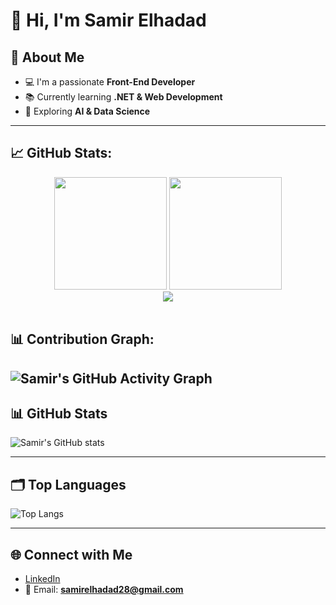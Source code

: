 # 👋 Hi, I'm Samir Elhadad

## 🚀 About Me
- 💻 I'm a passionate **Front-End Developer**  
- 📚 Currently learning **.NET & Web Development**  
- 🌱 Exploring **AI & Data Science**  

---

## 📈 GitHub Stats: 


<div align="center">
  <img height="180em" src="https://github-readme-stats.vercel.app/api?username=SamirElhadad&show_icons=true&theme=react&count_private=true&hide_border=true&include_all_commits=true" />
  <img height="180em" src="https://github-readme-stats.vercel.app/api/top-langs/?username=SamirElhadad&layout=compact&theme=react&hide_border=true&langs_count=8" />
</div>

<div align="center">
  <img src="https://github-readme-streak-stats.herokuapp.com/?user=SamirElhadad&theme=react&hide_border=true" />
</div>

<br>

## 📊 Contribution Graph:

![Samir's GitHub Activity Graph](https://github-readme-activity-graph.vercel.app/graph?username=SamirElhadad&theme=react-dark&hide_border=true)
---

## 📊 GitHub Stats
![Samir's GitHub stats](https://github-readme-stats.vercel.app/api?username=SamirElhadad&show_icons=true&theme=radical)

---

## 🗂️ Top Languages
![Top Langs](https://github-readme-stats.vercel.app/api/top-langs/?username=SamirElhadad&layout=compact&theme=radical)

---

## 🌐 Connect with Me
- [LinkedIn](https://www.linkedin.com/in/samirelhadad)  
- 📧 Email: **samirelhadad28@gmail.com**  


